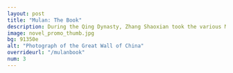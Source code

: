 ```yaml
---
layout: post
title: "Mulan: The Book"
description: During the Qing Dynasty, Zhang Shaoxian took the various Mulan retellings and united them into a story that would captiate audiences for generations to come.
image: novel_promo_thumb.jpg
bg: 91350e
alt: "Photograph of the Great Wall of China"
overrideurl: "/mulanbook"
num: 3
---
```

